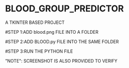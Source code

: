 # BLOOD_GROUP_PREDICTOR
A TKINTER BASED PROJECT


#STEP 1:ADD blood.png FILE INTO A FOLDER

#STEP 2:ADD BLOOD.py FILE INTO THE SAME FOLDER

#STEP 3:RUN THE PYTHON FILE

"NOTE": SCREENSHOT IS ALSO PROVIDED TO VERIFY
